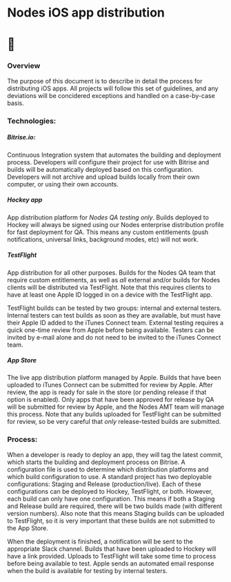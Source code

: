 # Nodes iOS app distribution

# 📱

### Overview
The purpose of this document is to describe in detail the process for distributing iOS apps. All projects will follow this set of guidelines, and any deviations will be concidered exceptions and handled on a case-by-case basis. 

### Technologies:
##### Bitrise.io: 

Continuous Integration system that automates the building and deployment process. Developers will configure their project for use with Bitrise and builds will be automatically deployed based on this configuration. Developers will not archive and upload builds locally from their own computer, or using their own accounts. 


##### Hockey app 

App distribution platform for *Nodes QA testing only*. Builds deployed to Hockey will always be signed using our Nodes enterprise distribution profile for fast deployment for QA. This means any custom entitlements (push notifications, universal links, background modes, etc) will not work.

##### TestFlight

App distribution for all other purposes. Builds for the Nodes QA team that require custom entitlements, as well as *all* external and/or builds for Nodes clients will be distributed via TestFlight. Note that this requires clients to have at least one Apple ID logged in on a device with the TestFlight app. 

TestFlight builds can be tested by two groups: internal and external testers. Internal testers can test builds as soon as they are available, but must have their Apple ID added to the iTunes Connect team. External testing requires a quick one-time review from Apple before being available. Testers can be invited by e-mail alone and do not need to be invited to the iTunes Connect team. 


##### App Store

The live app distribution platform managed by Apple. Builds that have been uploaded to iTunes Connect can be submitted for review by Apple. After review, the app is ready for sale in the store (or pending release if that option is enabled). Only apps that have been approved for release by QA will be submitted for review by Apple, and the Nodes AMT team will manage this process. Note that any builds uploaded for TestFlight can be submitted for review, so be very careful that *only* release-tested builds are submitted. 

### Process:

When a developer is ready to deploy an app, they will tag the latest commit, which starts the building and deployment process on Bitrise. A configuration file is used to determine which distribution platforms and which build configuration to use. A standard project has two deployable configurations: Staging and Release (production/live). Each of these configurations can be deployed to Hockey, TestFlight, or both. However, each build can only have one configuration. This means if both a Staging and Release build are required, there will be two builds made (with different version numbers). Also note that this means Staging builds can be uploaded to TestFlight, so it is very important that these builds are not submitted to the App Store. 

When the deployment is finished, a notification will be sent to the appropriate Slack channel. Builds that have been uploaded to Hockey will have a link provided. Uploads to TestFlight will take some time to process before being available to test. Apple sends an automated email response when the build is available for testing by internal testers. 